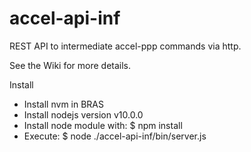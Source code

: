 # accel-api-inf

 REST API to intermediate accel-ppp commands via http.
 
 See the Wiki for more details.
 
 Install
 
 - Install nvm in BRAS
 - Install nodejs version v10.0.0
 - Install node module with: 
   $ npm install
 - Execute: 
   $ node ./accel-api-inf/bin/server.js
 
 
